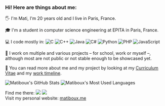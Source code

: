 ### Hi! Here are things about me:

🖐 I'm Mati, I'm 20 years old and I live in Paris, France.

🎓 I'm a student in computer science engineering at EPITA in Paris, France.

<!-- 💻 I code in C, C++, Java, C#, Python, PHP, JavaScript. -->
💻 I code mostly in:
![C](https://img.shields.io/badge/C-2570ae.svg?style=flat-square&logo=c&logoColor=white)
![C++](https://img.shields.io/badge/C%2B%2B-659bd3.svg?style=flat-square&logo=c%2B%2B&logoColor=white)
![Java](https://img.shields.io/badge/Java-ea2e2d.svg?style=flat-square&logo=java&logoColor=white)
![C#](https://img.shields.io/badge/C%23-1e9e25.svg?style=flat-square&logo=c%23&logoColor=white)
![Python](https://img.shields.io/badge/Python-3b78a7.svg?style=flat-square&logo=python&logoColor=white)
![PHP](https://img.shields.io/badge/PHP-787cb4.svg?style=flat-square&logo=php&logoColor=white)
![JavaScript](https://img.shields.io/badge/JavaScript-f7df1e.svg?style=flat-square&logo=javascript&logoColor=white)

<!--
📝 I started my journey in computing by learning how to code in C back in 2010, before diving into web development.
I learned more languages with my studies.

📝 I started my journey in computing by learning how to code in C back in 2010,
before quickly diving into web programming languages for the quick development pace they allowed me.
Nowadays I know and use regularly several programming languages.
-->

🧰 I work on multiple and various projects – for school, work or myself –, although most are not public or not stable enough to be showcased yet.

👤 You can read more about me and my project by looking at my [Curriculum Vitae](https://matiboux.me/cv) and my [work timeline](https://matiboux.me/timeline).

![Matiboux's GitHub Stats](https://github-readme-stats.vercel.app/api?username=matiboux&hide_border=true&show_icons=true)
![Matiboux's Most Used Languages](https://github-readme-stats.vercel.app/api/top-langs?username=matiboux&langs_count=8&hide=&hide_border=true&layout=compact)

Find me there:
[![](https://img.shields.io/badge/LinkedIn-0a66c2.svg?style=flat-square&logo=linkedin&logoColor=white)](https://www.linkedin.com/in/matiboux)
[![](https://img.shields.io/badge/Telegram-0088cc.svg?style=flat-square&logo=telegram&logoColor=white)](https://t.me/Matiboux)  
Visit my personal website: [matiboux.me](https://matiboux.me/)  

<!-- Reach me on Telegram: [@Matiboux](https://t.me/Matiboux) -->
